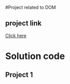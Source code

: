 #Project related to DOM

## project link
[Click here](https://stackblitz.com/edit/dom-project-chaiaurcode?file=index.html)

# Solution code

## Project 1

```javascript

```
